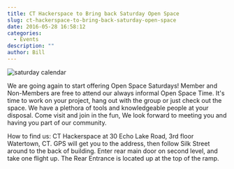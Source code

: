 ```yaml
---
title: CT Hackerspace to Bring back Saturday Open Space
slug: ct-hackerspace-to-bring-back-saturday-open-space
date: 2016-05-28 16:58:12
categories:
  - Events
description: ""
author: Bill
---
```


![saturday calendar](/uploads/2016/05/saturday-calendar-150x150.jpg)

We are going again to start offering Open Space Saturdays! Member and Non-Members are free to attend our always informal Open Space Time. It's time to work on your project, hang out with the group or just check out the space. We have a plethora of tools and knowledgeable people at your disposal. Come visit and join in the fun, We look forward to meeting you and having you part of our community.

How to find us: CT Hackerspace at 30 Echo Lake Road, 3rd floor Watertown, CT. GPS will get you to the address, then follow Silk Street around to the back of building. Enter rear main door on second level, and take one flight up. The Rear Entrance is located up at the top of the ramp.
